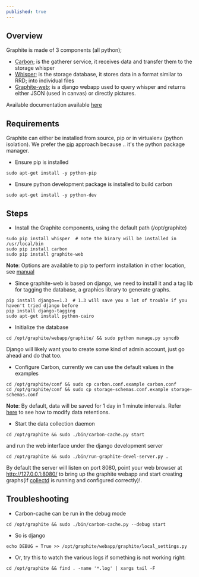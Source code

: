 ```yaml
---
published: true
---
```



## Overview
Graphite is made of 3 components (all python);
- [Carbon](); is the gatherer service, it receives data and transfer them to the storage whisper
- [Whisper](); is the storage database, it stores data in a format similar to RRD; into individual files 
- [Graphite-web](); is a django webapp used to query whisper and returns either JSON (used in canvas) or directly pictures.

Available documentation available [here](http://graphite.readthedocs.org/en/latest)

## Requirements
Graphite can either be installed from source, pip or in virtualenv (python isolation).
We prefer the [pip](https://pypi.python.org/pypi/pip) approach because .. it's the python package manager.

- Ensure pip is installed

```
sudo apt-get install -y python-pip
```

- Ensure python development package is installed to build carbon

```
sudo apt-get install -y python-dev 
```

## Steps
- Install the Graphite components, using the default path (/opt/graphite)
```
sudo pip install whisper  # note the binary will be installed in /usr/local/bin
sudo pip install carbon
sudo pip install graphite-web
```
**Note**: Options are available to pip to perform installation in other location, see [manual](http://graphite.readthedocs.org/en/latest/install-pip.html)

- Since graphite-web is based on django, we need to install it and a tag lib for tagging the database, a graphics library to generate graphs.
```
pip install django==1.3  # 1.3 will save you a lot of trouble if you haven't tried django before
pip install django-tagging
sudo apt-get install python-cairo
```

- Initialize the database
```
cd /opt/graphite/webapp/graphite/ && sudo python manage.py syncdb
```
Django will likely want you to create some kind of admin account, just go ahead and do that too.

- Configure Carbon, currently we can use the default values in the examples
```
cd /opt/graphite/conf && sudo cp carbon.conf.example carbon.conf
cd /opt/graphite/conf && sudo cp storage-schemas.conf.example storage-schemas.conf
```
**Note**: By default, data will be saved for 1 day in 1 minute intervals. Refer [here](http://graphite.readthedocs.org/en/latest/config-carbon.html#storage-schemas-conf) to see how to modify data retentions.

- Start the data collection daemon
```
cd /opt/graphite && sudo ./bin/carbon-cache.py start
```
and run the web interface under the django development server
```
cd /opt/graphite && sudo ./bin/run-graphite-devel-server.py .
```
By default the server will listen on port 8080, point your web browser at http://127.0.0.1:8080/ to bring up the graphite webapp and start creating graphs(if [collectd](https://github.com/devo-ps/api.devo.ps/wiki/Collectd) is running and configured correctly)!.

## Troubleshooting

- Carbon-cache can be run in the debug mode
```
cd /opt/graphite && sudo ./bin/carbon-cache.py --debug start
```

- So is django
```
echo DEBUG = True >> /opt/graphite/webapp/graphite/local_settings.py
```

- Or, try this to watch the various logs if something is not working right:
```
cd /opt/graphite && find . -name '*.log' | xargs tail -F
```
